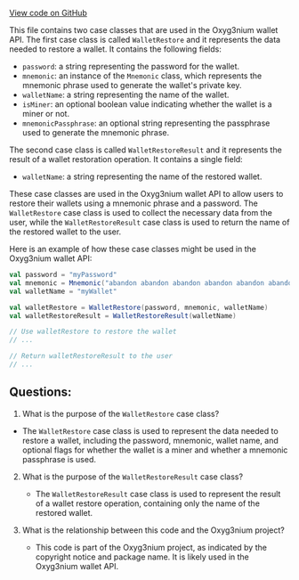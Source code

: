 [View code on GitHub](https://github.com/oxyg3nium/oxyg3nium/wallet/src/main/scala/org/oxyg3nium/wallet/api/model/WalletRestore.scala)

This file contains two case classes that are used in the Oxyg3nium wallet API. The first case class is called `WalletRestore` and it represents the data needed to restore a wallet. It contains the following fields:

- `password`: a string representing the password for the wallet.
- `mnemonic`: an instance of the `Mnemonic` class, which represents the mnemonic phrase used to generate the wallet's private key.
- `walletName`: a string representing the name of the wallet.
- `isMiner`: an optional boolean value indicating whether the wallet is a miner or not.
- `mnemonicPassphrase`: an optional string representing the passphrase used to generate the mnemonic phrase.

The second case class is called `WalletRestoreResult` and it represents the result of a wallet restoration operation. It contains a single field:

- `walletName`: a string representing the name of the restored wallet.

These case classes are used in the Oxyg3nium wallet API to allow users to restore their wallets using a mnemonic phrase and a password. The `WalletRestore` case class is used to collect the necessary data from the user, while the `WalletRestoreResult` case class is used to return the name of the restored wallet to the user.

Here is an example of how these case classes might be used in the Oxyg3nium wallet API:

```scala
val password = "myPassword"
val mnemonic = Mnemonic("abandon abandon abandon abandon abandon abandon abandon abandon abandon abandon abandon about")
val walletName = "myWallet"

val walletRestore = WalletRestore(password, mnemonic, walletName)
val walletRestoreResult = WalletRestoreResult(walletName)

// Use walletRestore to restore the wallet
// ...

// Return walletRestoreResult to the user
// ...
```
## Questions: 
 1. What is the purpose of the `WalletRestore` case class?
   - The `WalletRestore` case class is used to represent the data needed to restore a wallet, including the password, mnemonic, wallet name, and optional flags for whether the wallet is a miner and whether a mnemonic passphrase is used.

2. What is the purpose of the `WalletRestoreResult` case class?
   - The `WalletRestoreResult` case class is used to represent the result of a wallet restore operation, containing only the name of the restored wallet.

3. What is the relationship between this code and the Oxyg3nium project?
   - This code is part of the Oxyg3nium project, as indicated by the copyright notice and package name. It is likely used in the Oxyg3nium wallet API.